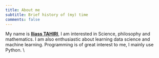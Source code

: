 ```yaml
---
title: About me
subtitle: Brief history of (my) time
comments: false
---
```


My name is  [**Iliass TAHIRI**](http://iliass.netlify.com/page/cv/), I am interested in Science, philosophy and mathematics. I am also enthusiastic about learning data science and machine learning. Programming is of great interest to me, I mainly use Python. \\
